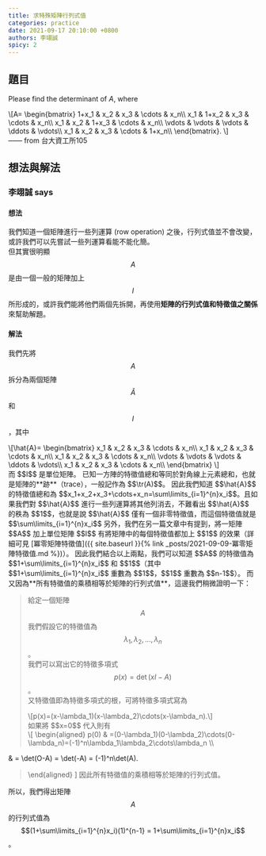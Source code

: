 ```yaml
---
title: 求特殊矩陣行列式值
categories: practice
date: 2021-09-17 20:10:00 +0800
authors: 李翊誠
spicy: 2
---
```


## 題目

Please find the determinant of $A$, where
<div>\[A=
\begin{bmatrix}
1+x_1 & x_2 & x_3 & \cdots & x_n\\
x_1 & 1+x_2 & x_3 & \cdots & x_n\\
x_1 & x_2 & 1+x_3 & \cdots & x_n\\
\vdots & \vdots & \vdots & \ddots & \vdots\\
x_1 & x_2 & x_3 & \cdots & 1+x_n\\
\end{bmatrix}.
\]</div>
—— from 台大資工所105

## 想法與解法

### 李翊誠 says

#### 想法

我們知道一個矩陣進行一些列運算 (row operation) 之後，行列式值並不會改變，或許我們可以先嘗試一些列運算看能不能化簡。  
但其實很明顯 $$A$$ 是由一個一般的矩陣加上 $$I$$ 所形成的，或許我們能將他們兩個先拆開，再使用**矩陣的行列式值和特徵值之關係**來幫助解題。

#### 解法

我們先將 $$A$$ 拆分為兩個矩陣 $$\hat{A}$$ 和 $$I$$，其中  
<div>\[\hat{A}=
\begin{bmatrix}
x_1 & x_2 & x_3 & \cdots & x_n\\
x_1 & x_2 & x_3 & \cdots & x_n\\
x_1 & x_2 & x_3 & \cdots & x_n\\
\vdots & \vdots & \vdots & \ddots & \vdots\\
x_1 & x_2 & x_3 & \cdots & x_n\\
\end{bmatrix}
\]</div>
而 $$I$$ 是單位矩陣。  
已知一方陣的特徵值總和等同於對角線上元素總和，也就是矩陣的**跡**（trace），一般記作為 $$\tr(A)$$。  
因此我們知道 $$\hat{A}$$ 的特徵值總和為 $$x_1+x_2+x_3+\cdots+x_n=\sum\limits_{i=1}^{n}x_i$$。且如果我們對 $$\hat{A}$$ 進行一些列運算將其他列消去，不難看出 $$\hat{A}$$ 的秩為 $$1$$，也就是說 $$\hat{A}$$ 僅有一個非零特徵值，而這個特徵值就是 $$\sum\limits_{i=1}^{n}x_i$$  
另外，我們在另一篇文章中有提到，將一矩陣 $$A$$ 加上單位矩陣 $$I$$ 有將矩陣中的每個特徵值都加上 $$1$$ 的效果（詳細可見 [冪零矩陣特徵值]({{ site.baseurl }}{% link _posts/2021-09-09-冪零矩陣特徵值.md %})）。  
因此我們結合以上兩點，我們可以知道 $$A$$ 的特徵值為 $$1+\sum\limits_{i=1}^{n}x_i$$ 和 $$1$$（其中 $$1+\sum\limits_{i=1}^{n}x_i$$ 重數為 $$1$$，$$1$$ 重數為 $$n-1$$）。  
而又因為**所有特徵值的乘積相等於矩陣的行列式值**，這邊我們稍微證明一下： 

> 給定一個矩陣 $$A$$ 我們假設它的特徵值為
> $$\lambda_1,\lambda_2,\ldots,\lambda_n$$。  
> 我們可以寫出它的特徵多項式 $$p(x) = \det(xI-A)$$。  
> 又特徵值即為特徵多項式的根，可將特徵多項式寫為  
> <div>\[p(x)=(x-\lambda_1)(x-\lambda_2)\cdots(x-\lambda_n).\]</div>
> 如果將 $$x=0$$ 代入則有
> <div>\[
> \begin{aligned}
> p(0) & =(0-\lambda_1)(0-\lambda_2)\cdots(0-\lambda_n)=(-1)^n\lambda_1\lambda_2\cdots\lambda_n \\
& = \det(O-A) = \det(-A) = (-1)^n\det(A).
> \end{aligned}
> \]</div>
> 因此所有特徵值的乘積相等於矩陣的行列式值。

所以，我們得出矩陣 $$A$$ 的行列式值為 $$(1+\sum\limits_{i=1}^{n}x_i)(1)^{n-1} = 1+\sum\limits_{i=1}^{n}x_i$$。

